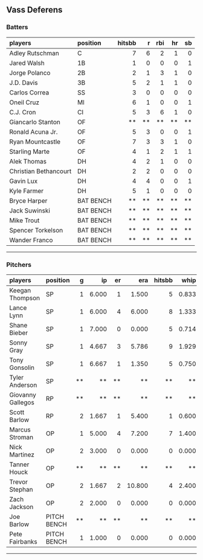 ## Vass Deferens

### Batters

 
|players               |position  | hitsbb|  r| rbi| hr| sb| 
|:---------------------|:---------|------:|--:|---:|--:|--:| 
|Adley Rutschman       |C         |      7|  6|   2|  1|  0| 
|Jared Walsh           |1B        |      1|  0|   0|  0|  1| 
|Jorge Polanco         |2B        |      2|  1|   3|  1|  0| 
|J.D. Davis            |3B        |      5|  2|   1|  1|  0| 
|Carlos Correa         |SS        |      3|  0|   0|  0|  0| 
|Oneil Cruz            |MI        |      6|  1|   0|  0|  1| 
|C.J. Cron             |CI        |      5|  3|   6|  1|  0| 
|Giancarlo Stanton     |OF        |     **| **|  **| **| **| 
|Ronald Acuna Jr.      |OF        |      5|  3|   0|  0|  1| 
|Ryan Mountcastle      |OF        |      7|  3|   3|  1|  0| 
|Starling Marte        |OF        |      4|  1|   2|  1|  1| 
|Alek Thomas           |DH        |      4|  2|   1|  0|  0| 
|Christian Bethancourt |DH        |      2|  2|   0|  0|  0| 
|Gavin Lux             |DH        |      4|  4|   0|  0|  1| 
|Kyle Farmer           |DH        |      5|  1|   0|  0|  0| 
|Bryce Harper          |BAT BENCH |     **| **|  **| **| **| 
|Jack Suwinski         |BAT BENCH |     **| **|  **| **| **| 
|Mike Trout            |BAT BENCH |     **| **|  **| **| **| 
|Spencer Torkelson     |BAT BENCH |     **| **|  **| **| **| 
|Wander Franco         |BAT BENCH |     **| **|  **| **| **| 


* * *

### Pitchers

 
|players           |position    |  g|    ip| er|    era| hitsbb|  whip| so|  w| sv| 
|:-----------------|:-----------|--:|-----:|--:|------:|------:|-----:|--:|--:|--:| 
|Keegan Thompson   |SP          |  1| 6.000|  1|  1.500|      5| 0.833|  3|  1|  0| 
|Lance Lynn        |SP          |  1| 6.000|  4|  6.000|      8| 1.333|  5|  0|  0| 
|Shane Bieber      |SP          |  1| 7.000|  0|  0.000|      5| 0.714|  8|  1|  0| 
|Sonny Gray        |SP          |  1| 4.667|  3|  5.786|      9| 1.929|  5|  0|  0| 
|Tony Gonsolin     |SP          |  1| 6.667|  1|  1.350|      5| 0.750|  3|  1|  0| 
|Tyler Anderson    |SP          | **|    **| **|     **|     **|    **| **| **| **| 
|Giovanny Gallegos |RP          | **|    **| **|     **|     **|    **| **| **| **| 
|Scott Barlow      |RP          |  2| 1.667|  1|  5.400|      1| 0.600|  3|  0|  1| 
|Marcus Stroman    |OP          |  1| 5.000|  4|  7.200|      7| 1.400|  6|  0|  0| 
|Nick Martinez     |OP          |  2| 3.000|  0|  0.000|      0| 0.000|  5|  0|  0| 
|Tanner Houck      |OP          | **|    **| **|     **|     **|    **| **| **| **| 
|Trevor Stephan    |OP          |  2| 1.667|  2| 10.800|      4| 2.400|  3|  0|  0| 
|Zach Jackson      |OP          |  2| 2.000|  0|  0.000|      0| 0.000|  2|  0|  0| 
|Joe Barlow        |PITCH BENCH | **|    **| **|     **|     **|    **| **| **| **| 
|Pete Fairbanks    |PITCH BENCH |  1| 1.000|  0|  0.000|      0| 0.000|  2|  0|  0| 


* * *


